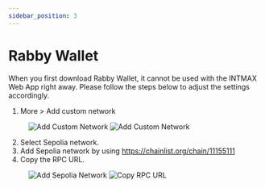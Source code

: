 ```yaml
---
sidebar_position: 3
---
```


# Rabby Wallet

When you first download Rabby Wallet, it cannot be used with the INTMAX Web App right away. Please follow the steps below to adjust the settings accordingly.

1. More > Add custom network

<figure>
  <img src="/img/user-guides/rabby_wallet_10.webp" alt="Add Custom Network" />
  <img src="/img/user-guides/rabby_wallet_20.webp" alt="Add Custom Network" />
</figure>

2. Select Sepolia network.
3. Add Sepolia network by using https://chainlist.org/chain/11155111
4. Copy the RPC URL.

<figure>
  <img src="/img/user-guides/rabby_wallet_30.webp" alt="Add Sepolia Network" />
  <img src="/img/user-guides/rabby_wallet_40.webp" alt="Copy RPC URL" />
</figure>
